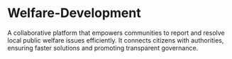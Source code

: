 # Welfare-Development
A collaborative platform that empowers communities to report and resolve local public welfare issues efficiently. It connects citizens with authorities, ensuring faster solutions and promoting transparent governance.
